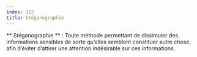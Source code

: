 ```yaml
---
index: 112
title: Stéganographie
---
```


** Stéganographie ** : Toute méthode permettant de dissimuler des informations sensibles de sorte qu’elles semblent constituer autre chose, afin d’éviter d’attirer une attention indésirable sur ces informations.